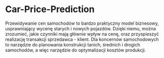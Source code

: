# Car-Price-Prediction

Przewidywanie cen samochodów to bardzo praktyczny model biznesowy, usprawniający wycenę starych i nowych pojazdów. Dzięki niemu, można zrozumieć, jakie czynniki mają głównie wpływ na cenę, oraz przyspieszyć realizację transakcji sprzedawca - klient. Dla koncernów samochodowych to narzędzie do planowania konstrukcji tanich, średnich i drogich samochodów, a więc narzędzie do optymalizacji kosztów produkcji.
